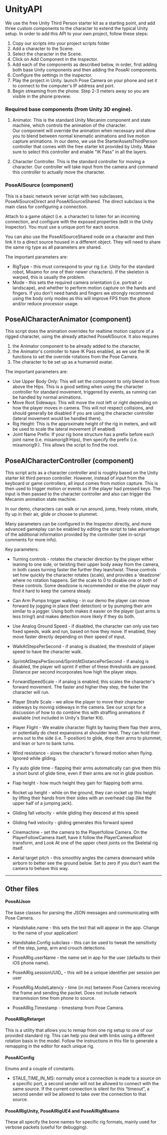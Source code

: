 # UnityAPI

We use the free Unity Third Person starter kit as a starting point, and add three custom components to the character to extend the typical Unity setup. 
In order to add this API to your own project, follow these steps:
1. Copy our scripts into your project scripts folder
2. Add a character to the Scene.  
3. Select the character in the Scene.
4. Click on Add Component in the Inspector.   
5. Add each of the components as described below, in order, first adding both base Unity components and then adding the PoseAI components.
6. Configure the settings in the inspector.
7. Play the project in Unity. launch Pose Camera on your phone and set it to connect to the computer's IP address and port. 
8. Begin streaming from the phone.  Step 2-3 meters away so you are visible in the phone preview.


### Required base components (from Unity 3D engine).
1. Animator.  This is the standard Unity Mecanim component and state machine, which controls the animation of the character.  
    Our component will override the animation when necessary and allow you to blend between normal kinematic animations and live motion capture animations.
    In our demo, we use the StarterAssetsThirdPerson controller that comes with the free starter kit provided by Unity.  Make sure to select this controller and enable "IK Pass" in all the layers.
        
2. Character Controller.  This is the standard controller for moving a character.  Our controller will take input from the camera and command this controller to actually move the character.


### PoseAISource (component) 

This is a basic network server script with two subclasses, PoseAISourceDirect and PoseAISourceShared.  The direct subclass is the main class for configuring a connection.  

Attach to a game object (i.e. a character) to listen for an incoming connection, and configure with the exposed properties (edit in the Unity Inspector).  You must use a unique port for each source.

You can also use the PoseAISourceShared node on a character and then link it to a direct source housed in a different object.  They will need to share the same rig type as all parameters are shared.

The important parameters are:
* RigType - this must correspond to your rig (i.e. Unity for the standard robot, Mixamo for one of their newer characters).  If the skeleton is warped, this is usually the problem.
* Mode - this sets the required camera orientation (i.e. portrait or landscape), and whether to perform motion capture on the hands and fingers.  If you don't need hands and fingers we strongly recommend using the body only modes as this will improve FPS from the phone and/or reduce processor usage.


## PoseAICharacterAnimator (component)

This script does the animation overrides for realtime motion capture of a rigged character, using the already attached PoseAISource. It also requires
1. the Animator component to be already added to the character,
2. the Animator's controller to have IK Pass enabled, as we use the IK functions to set the override rotations from the Pose Camera.
3. The character to be set up as a humanoid avatar.

The important parameters are:
* Use Upper Body Only:  This will set the component to only blend in from above the Hips.  This is a good setting when using the character controller for standard movement, triggered by events, as running can be handled by normal animations.
* Move Root Sideways:  This will move the root left or right depending on how the player moves in camera. This will not respect collisions, and should generally be disabled if you are using the character controller (lateral movement would be handled there).
* Rig Height: This is the approximate height of the rig in meters, and will be used to scale the lateral movement (if enabled)
* Joint Name Prefix:  If your rig bone structure has a prefix before each joint name (i.e. mixamorig9:Hips), then specify the prefix (i.e. mixamorig9:).  This allows the script to find the root.


## PoseAICharacterController (component)

This script acts as a character controller and is roughly based on the Unity starter kit third person controller.  However, instead of input from the keyboard or game controllers, all input comes from motion capture.  This is then used to trigger motion or events as if the player had pressed keys.  The input is then passed to the character controller and also can trigger the Mecanim animation state machine.

In our demo, characters can walk or run around, jump, freely rotate, strafe, fly up in their air, glide or choose to plummet.

Many parameters can be configured in the Inspector directly, and more advanced gameplay can be enabled by editing the script to take advantage of the additional information provided by the controller (see in-script comments for more info).



Key parameters:
* Turning controls - rotates the character direction by the player either leaning to one side, or twisting their upper body away from the camera, in both cases turning faster the further they lean/twist. These controls set how quickly the character rotates (scale), and provides a 'deadzone' where no rotation happens.  Set the scale to 0 to disable one or both of these controls.  Some deadzone is recommended or else the player may find it hard to keep the camera steady.
* Can Arm Pumps trigger walking - in our demo the player can move forward by jogging in place (feet detection) or by pumping their arm similar to a jogger.  Using both makes it easier on the player (just arms is less tiring!) and makes detection more likely if they do both.
* Use Analog Ground Speed - if disabled, the character can only use two fixed speeds, walk and run, based on how they move. If enabled, they move faster directly depending on their speed of input.
* WalkAtStepsPerSecond - if analog is disabled, the threshold of player speed to have the character walk.
* SprintAtStepsPerSecond/SprintAtDistancePerSecond - if analog is disabled, the player will sprint if either of these thresholds are passed.  Distance per second incorporates how high the player steps.
* ForwardSpeedScale - if analog is enabled, this scales the character's forward movement.  The faster and higher they step, the faster the character will run.
* Player Strafe Scale - we allow the player to move their character sideways by moving sideways in the camera. See our script for a discussion of how to do combine this with straffing animations if available (not included in Unity's Starter Kit).

* Player Flight - We enable character flight by having them flap their arms, or potentially do chest expansions at shoulder level.  They can hold their arms out to the side (i.e. T-position) to glide, drop their arms to plummet, and lean or turn to bank turns.  
* Wind resistance - slows the character's forward motion when flying.  Ignored while gliding.
* Fly auto glide time - flapping their arms automatically can give them this a short burst of glide time, even if their arms are not in glide position.  
* Flap height - how much height they gain for flapping both arms.
* Rocket up height - while on the ground, they can rocket up this height by lifting their hands from their sides with an overhead clap (like the upper half of a jumping jack).
* Gliding fall velocity - while gliding they descend at this speed
* Gliding fwd velocity - gliding generates this forward speed

* Cinemachine - set the camera to the Playerfollow Camera.  On the PlayerFollowCamera itself, have it follow the PlayerCameraRoot transform, and Look At one of the upper chest joints on the Skeletal rig itself. 
* Aerial target pitch - this smoothly angles the camera downward while airborn to better see the ground below.  Set to zero if you don't want the camera to behave this way.


- - - -
## Other files
 
#### PoseAIJson
The base classes for parsing the JSON messages and communicating with Pose Camera.
* Handshake.name - this sets the text that will appear in the app.  Change to the name of your application!
* Handshake.Config subclass - this can be used to tweak the sensitivity of the step, jump, arm and crouch detections.

* PoseAIRig.userName - the name set in app for the user (defaults to their iOS phone name).
* PoseAIRig.sessionUUID_ - this will be a unique identifier per session per user

* PoseAIRig.ModelLatency - time (in ms) between Pose Camera receiving the frame and sending the packet. Does not include network transmission time from phone to source.
* PoseAIRig.Timestamp - timestamp from Pose Camera.

#### PoseAIRigRetarget
This is a utility that allows you to remap from one rig setup to one of our provided standard rig.  This can help you deal with limbs using a different rotation basis in the model.
Follow the instructions in this file to generate a remapping in the editor for each unique rig.


#### PoseAIConfig
Enums and a couple of constants.
 * STALE_TIME_IN_MS: normally once a connection is made to a source on a specific port, a second sender will not be allowed to connect with the same source.  If the current connection is silent for this “timeout”, a second sender will be allowed to take over the connection to that source.
#### PoseAIRigUnity, PoseAIRigUE4 and PoseAIRigMixamo
These all specify the bone names for specific rig formats, mainly used for verbose packets (useful for debugging).
